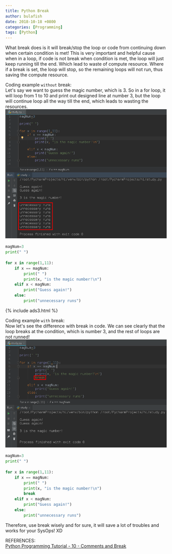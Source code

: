 ```yaml
---
title: Python Break
author: bulafish
date: 2018-10-18 +0800
categories: [Programming]
tags: [Python]
---
```


What break does is it will break/stop the loop or code from continuing down when certain condition is met!  This is very important and helpful cause when in a loop, if code is not break when condition is met, the loop will just keep running till the end.  Which lead to waste of compute resource.  Where if a break is set, the loop will stop, so the remaining loops will not run, thus saving the compute resource.

Coding example `without` break:<br>
Let's say we want to guess the magic number, which is 3. So in a for loop, it will loop from 1 to 10 and print out designed line at number 3, but the loop will continue loop all the way till the end, which leads to wasting the resources.
![python break](/assets/img/2018101801.png)

```python
magNum=3
print(" ")

for x in range(1,11):
    if x == magNum:
        print(" ")
        print(x, "is the magic number!\n")
    elif x < magNum:
        print("Guess again!")
    else:
        print("unnecessary runs")
```

{% include ads3.html %}

Coding example `with` break:<br>
Now let's see the difference with break in code.  We can see clearly that the loop breaks at the condition, which is number 3, and the rest of loops are not runned!
![python break](/assets/img/2018101802.png)
```python
magNum=3
print(" ")

for x in range(1,11):
    if x == magNum:
        print(" ")
        print(x, "is the magic number!\n")
        break
    elif x < magNum:
        print("Guess again!")
    else:
        print("unnecessary runs")
```

Therefore, use break wisely and for sure, it will save a lot of troubles and works for your SysOps! XD

REFERENCES:
<br>[Python Programming Tutorial - 10 - Comments and Break](https://www.youtube.com/watch?v=k6rkvgQkW04&list=PL6gx4Cwl9DGAcbMi1sH6oAMk4JHw91mC_&index=10)
